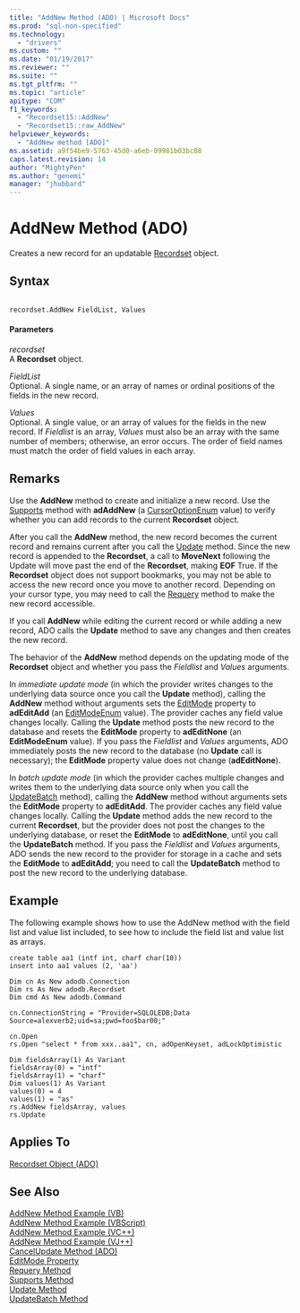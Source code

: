 ```yaml
---
title: "AddNew Method (ADO) | Microsoft Docs"
ms.prod: "sql-non-specified"
ms.technology:
  - "drivers"
ms.custom: ""
ms.date: "01/19/2017"
ms.reviewer: ""
ms.suite: ""
ms.tgt_pltfrm: ""
ms.topic: "article"
apitype: "COM"
f1_keywords: 
  - "Recordset15::AddNew"
  - "Recordset15::raw_AddNew"
helpviewer_keywords: 
  - "AddNew method [ADO]"
ms.assetid: a9f54be9-5763-45d0-a6eb-09981b03bc08
caps.latest.revision: 14
author: "MightyPen"
ms.author: "genemi"
manager: "jhubbard"
---
```

# AddNew Method (ADO)
Creates a new record for an updatable [Recordset](../../../ado/reference/ado-api/recordset-object-ado.md) object.  
  
## Syntax  
  
```  
  
recordset.AddNew FieldList, Values  
```  
  
#### Parameters  
 *recordset*  
 A **Recordset** object.  
  
 *FieldList*  
 Optional. A single name, or an array of names or ordinal positions of the fields in the new record.  
  
 *Values*  
 Optional. A single value, or an array of values for the fields in the new record. If *Fieldlist* is an array, *Values* must also be an array with the same number of members; otherwise, an error occurs. The order of field names must match the order of field values in each array.  
  
## Remarks  
 Use the **AddNew** method to create and initialize a new record. Use the [Supports](../../../ado/reference/ado-api/supports-method.md) method with **adAddNew** (a [CursorOptionEnum](../../../ado/reference/ado-api/cursoroptionenum.md) value) to verify whether you can add records to the current **Recordset** object.  
  
 After you call the **AddNew** method, the new record becomes the current record and remains current after you call the [Update](../../../ado/reference/ado-api/update-method.md) method. Since the new record is appended to the **Recordset**, a call to **MoveNext** following the Update will move past the end of the **Recordset**, making **EOF** True. If the **Recordset** object does not support bookmarks, you may not be able to access the new record once you move to another record. Depending on your cursor type, you may need to call the [Requery](../../../ado/reference/ado-api/requery-method.md) method to make the new record accessible.  
  
 If you call **AddNew** while editing the current record or while adding a new record, ADO calls the **Update** method to save any changes and then creates the new record.  
  
 The behavior of the **AddNew** method depends on the updating mode of the **Recordset** object and whether you pass the *Fieldlist* and *Values* arguments.  
  
 In *immediate update mode* (in which the provider writes changes to the underlying data source once you call the **Update** method), calling the **AddNew** method without arguments sets the [EditMode](../../../ado/reference/ado-api/editmode-property.md) property to **adEditAdd** (an [EditModeEnum](../../../ado/reference/ado-api/editmodeenum.md) value). The provider caches any field value changes locally. Calling the **Update** method posts the new record to the database and resets the **EditMode** property to **adEditNone** (an **EditModeEnum** value). If you pass the *Fieldlist* and *Values* arguments, ADO immediately posts the new record to the database (no **Update** call is necessary); the **EditMode** property value does not change (**adEditNone**).  
  
 In *batch update mode* (in which the provider caches multiple changes and writes them to the underlying data source only when you call the [UpdateBatch](../../../ado/reference/ado-api/updatebatch-method.md) method), calling the **AddNew** method without arguments sets the **EditMode** property to **adEditAdd**. The provider caches any field value changes locally. Calling the **Update** method adds the new record to the current **Recordset**, but the provider does not post the changes to the underlying database, or reset the **EditMode** to **adEditNone**, until you call the **UpdateBatch** method. If you pass the *Fieldlist* and *Values* arguments, ADO sends the new record to the provider for storage in a cache and sets the **EditMode** to **adEditAdd**; you need to call the **UpdateBatch** method to post the new record to the underlying database.  
  
## Example  
 The following example shows how to use the AddNew method with the field list and value list included, to see how to include the field list and value list as arrays.  
  
```  
create table aa1 (intf int, charf char(10))  
insert into aa1 values (2, 'aa')  
  
Dim cn As New adodb.Connection  
Dim rs As New adodb.Recordset  
Dim cmd As New adodb.Command  
  
cn.ConnectionString = "Provider=SQLOLEDB;Data Source=alexverb2;uid=sa;pwd=foo$bar00;"  
  
cn.Open  
rs.Open "select * from xxx..aa1", cn, adOpenKeyset, adLockOptimistic  
  
Dim fieldsArray(1) As Variant  
fieldsArray(0) = "intf"  
fieldsArray(1) = "charf"  
Dim values(1) As Variant  
values(0) = 4  
values(1) = "as"  
rs.AddNew fieldsArray, values  
rs.Update  
```  
  
## Applies To  
 [Recordset Object (ADO)](../../../ado/reference/ado-api/recordset-object-ado.md)  
  
## See Also  
 [AddNew Method Example (VB)](../../../ado/reference/ado-api/addnew-method-example-vb.md)   
 [AddNew Method Example (VBScript)](../../../ado/reference/ado-api/addnew-method-example-vbscript.md)   
 [AddNew Method Example (VC++)](../../../ado/reference/ado-api/addnew-method-example-vc.md)   
 [AddNew Method Example (VJ++)](../../../ado/reference/ado-api/addnew-method-example-vj.md)   
 [CancelUpdate Method (ADO)](../../../ado/reference/ado-api/cancelupdate-method-ado.md)   
 [EditMode Property](../../../ado/reference/ado-api/editmode-property.md)   
 [Requery Method](../../../ado/reference/ado-api/requery-method.md)   
 [Supports Method](../../../ado/reference/ado-api/supports-method.md)   
 [Update Method](../../../ado/reference/ado-api/update-method.md)   
 [UpdateBatch Method](../../../ado/reference/ado-api/updatebatch-method.md)
